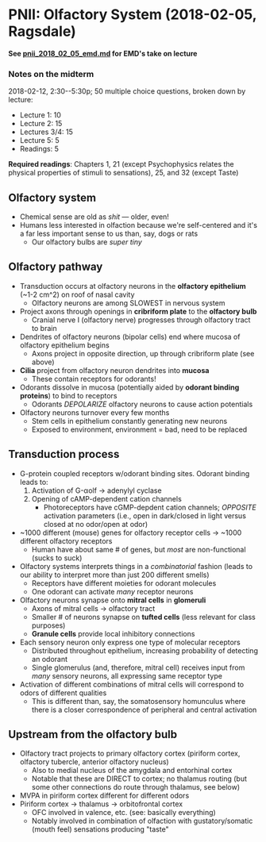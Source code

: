 # PNII: Olfactory System (2018-02-05, Ragsdale)
**See [pnii_2018_02_05_emd.md](pnii_2018_02_05_emd.md) for EMD's take on lecture**

### Notes on the midterm
2018-02-12, 2:30--5:30p; 50 multiple choice questions, broken down by lecture:
* Lecture 1: 10
* Lecture 2: 15
* Lectures 3/4: 15
* Lecture 5: 5
* Readings: 5  

**Required readings**: Chapters 1, 21 (except Psychophysics relates the physical properties of stimuli to sensations), 25, and 32 (except Taste)

## Olfactory system
* Chemical sense are old as *shit* &mdash; older, even!
* Humans less interested in olfaction because we're self-centered and it's a far less important sense to us than, say, dogs or rats
    * Our olfactory bulbs are *super tiny*

## Olfactory pathway
* Transduction occurs at olfactory neurons in the **olfactory epithelium** (~1-2 cm^2) on roof of nasal cavity
    * Olfactory neurons are among SLOWEST in nervous system
* Project axons through openings in **cribriform plate** to the **olfactory bulb**
    * Cranial nerve I (olfactory nerve) progresses through olfactory tract to brain
* Dendrites of olfactory neurons (bipolar cells) end where mucosa of olfactory epithelium begins
    * Axons project in opposite direction, up through cribriform plate (see above)
* **Cilia** project from olfactory neuron dendrites into **mucosa**
    * These contain receptors for odorants!
* Odorants dissolve in mucosa (potentially aided by **odorant binding proteins**) to bind to receptors  
    * Odorants *DEPOLARIZE* olfactory neurons to cause action potentials
* Olfactory neurons turnover every few months
    * Stem cells in epithelium constantly generating new neurons
    * Exposed to environment, environment = bad, need to be replaced

## Transduction process
* G-protein coupled receptors w/odorant binding sites. Odorant binding leads to:
    1. Activation of G-&alpha;olf &rarr; adenylyl cyclase
    2. Opening of cAMP-dependent cation channels
        * Photoreceptors have cGMP-depdent cation channels; *OPPOSITE* activation parameters (i.e., open in dark/closed in light versus closed at no odor/open at odor)
* ~1000 different (mouse) genes for olfactory receptor cells &rarr; ~1000 different olfactory receptors
    * Human have about same # of genes, but *most* are non-functional (sucks to suck)
* Olfactory systems interprets things in a *combinatorial* fashion (leads to our ability to interpret more than just 200 different smells)
    * Receptors have different moieties for odorant molecules
    * One odorant can activate *many* receptor neurons
* Olfactory neurons synapse onto **mitral cells** in **glomeruli**
    * Axons of mitral cells &rarr; olfactory tract
    * Smaller # of neurons synapse on **tufted cells** (less relevant for class purposes)
    * **Granule cells** provide local inhibitory connections
* Each sensory neuron only express one type of molecular receptors
    * Distributed throughout epithelium, increasing probability of detecting an odorant
    * Single glomerulus (and, therefore, mitral cell) receives input from *many* sensory neurons, all expressing same receptor type
* Activation of different combinations of mitral cells will correspond to odors of different qualities
    * This is different than, say, the somatosensory homunculus where there is a closer correspondence of peripheral and central activation

## Upstream from the olfactory bulb
* Olfactory tract projects to primary olfactory cortex (piriform cortex, olfactory tubercle, anterior olfactory nucleus)
    * Also to medial nucleus of the amygdala and entorhinal cortex
    * Notable that these are DIRECT to cortex; no thalamus routing (but some other connections do route through thalamus, see below)
* MVPA in piriform cortex different for different odors
* Piriform cortex &rarr; thalamus &rarr; orbitofrontal cortex
    * OFC involved in valence, etc. (see: basically everything)
    * Notably involved in combination of olfaction with gustatory/somatic (mouth feel) sensations producing "taste"
